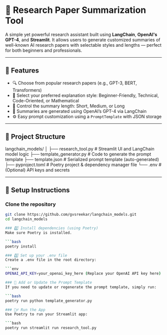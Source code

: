 # 🧠 Research Paper Summarization Tool

A simple yet powerful research assistant built using **LangChain**, **OpenAI's GPT-4**, and **Streamlit**. It allows users to generate customized summaries of well-known AI research papers with selectable styles and lengths — perfect for both beginners and professionals.

---

## 🚀 Features

- 🔍 Choose from popular research papers (e.g., GPT-3, BERT, Transformers)
- 🎨 Select your preferred explanation style: Beginner-Friendly, Technical, Code-Oriented, or Mathematical
- 📏 Control the summary length: Short, Medium, or Long
- 🧠 Summaries are generated using OpenAI’s GPT-4 via LangChain
- ⚙️ Easy prompt customization using a `PromptTemplate` with JSON storage

---

## 📁 Project Structure

langchain_models/
│
├── research_tool.py # Streamlit UI and LangChain model logic
├── template_generator.py # Code to generate the prompt template
├── template.json # Serialized prompt template (auto-generated)
├── pyproject.toml # Poetry project & dependency manager file
└── .env # (Optional) API keys and secrets


---

## 🔧 Setup Instructions

### Clone the repository

```bash
git clone https://github.com/gvsreekar/langchain_models.git
cd langchain_models

### 2️⃣ Install dependencies (using Poetry)
Make sure Poetry is installed.

```bash
poetry install

### 3️⃣ Set up your .env file
Create a .env file in the root directory:

```env
OPENAI_API_KEY=your_openai_key_here (Replace your OpenAI API key here)

### 🧪 Add or Update the Prompt Template
If you need to update or regenerate the prompt template, simply run:

```bash
poetry run python template_generator.py

### 🏃‍♂️ Run the App
Use Poetry to run your Streamlit app:

```bash
poetry run streamlit run research_tool.py



